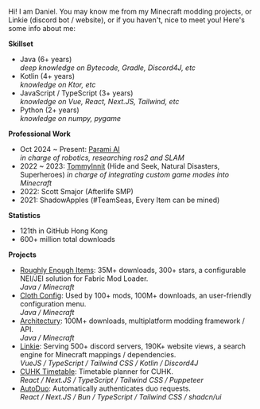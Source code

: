 Hi! I am Daniel. You may know me from my Minecraft modding projects, or Linkie (discord bot / website), or if you haven't, nice to meet you! Here's some info about me:

**Skillset**
- Java (6+ years)</br>
    _deep knowledge on Bytecode, Gradle, Discord4J, etc_
- Kotlin (4+ years)</br>
    _knowledge on Ktor, etc_
- JavaScript / TypeScript (3+ years)</br>
    _knowledge on Vue, React, Next.JS, Tailwind, etc_
- Python (2+ years)</br>
    _knowledge on numpy, pygame_

**Professional Work**
- Oct 2024 ~ Present: [Parami AI](https://parami.ai)</br>
    _in charge of robotics, researching ros2 and SLAM_
- 2022 ~ 2023: [TommyInnit](https://youtube.com/@TommyInnit) (Hide and Seek, Natural Disasters, Superheroes)
    _in charge of integrating custom game modes into Minecraft_
- 2022: Scott Smajor (Afterlife SMP)
- 2021: ShadowApples (#TeamSeas, Every Item can be mined)

**Statistics**
- 121th in GitHub Hong Kong
- 600+ million total downloads

**Projects**
- [Roughly Enough Items](https://www.github.com/shedaniel/RoughlyEnoughItems): 35M+ downloads, 300+ stars, a configurable NEI/JEI solution for Fabric Mod Loader.</br>
    _Java / Minecraft_
- [Cloth Config](https://www.github.com/shedaniel/cloth-config): Used by 100+ mods, 100M+ downloads, an user-friendly configuration menu.</br>
    _Java / Minecraft_
- [Architectury](https://www.github.com/architectury): 100M+ downloads, multiplatform modding framework / API.</br>
    _Java / Minecraft_
- [Linkie](https://linkie.shedaniel.dev): Serving 500+ discord servers, 190K+ website views, a search engine for Minecraft mappings / dependencies.</br>
    _VueJS / TypeScript / Tailwind CSS / Kotlin / Discord4J_
- [CUHK Timetable](https://cuplanner.vercel.app): Timetable planner for CUHK.</br>
    _React / Next.JS / TypeScript / Tailwind CSS / Puppeteer_
- [AutoDuo](https://autoduo.shedaniel.dev): Automatically authenticates duo requests.</br>
    _React / Next.JS / Bun / TypeScript / Tailwind CSS / shadcn/ui_
